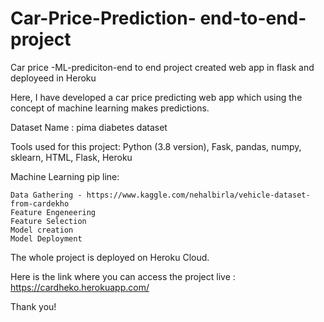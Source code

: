 # Car-Price-Prediction- end-to-end-project

Car price -ML-prediciton-end to end project created web app in flask and deployeed in Heroku

Here, I have developed a car price predicting web app which using the concept of machine learning makes predictions. 

Dataset Name : pima diabetes dataset 

Tools used for this project: Python (3.8 version), Fask, pandas, numpy, sklearn, HTML, Flask, Heroku

Machine Learning pip line:

    Data Gathering - https://www.kaggle.com/nehalbirla/vehicle-dataset-from-cardekho
    Feature Engeneering
    Feature Selection
    Model creation
    Model Deployment

The whole project is deployed on Heroku Cloud.

Here is the link where you can access the project live : https://cardheko.herokuapp.com/

Thank you!


